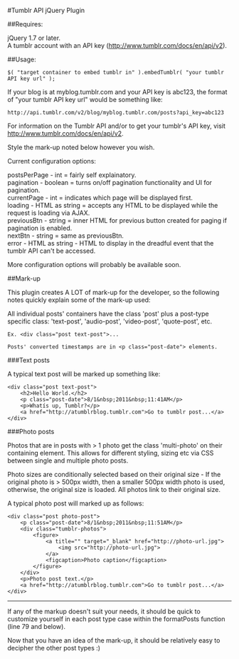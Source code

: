 #Tumblr API jQuery Plugin

##Requires:

jQuery 1.7 or later.<br>
A tumblr account with an API key (http://www.tumblr.com/docs/en/api/v2).

##Usage:
 
	$( "target container to embed tumblr in" ).embedTumblr( "your tumblr API key url" );

If your blog is at myblog.tumblr.com and your API key is abc123, the format of "your tumblr API key url" would be something like:

	http://api.tumblr.com/v2/blog/myblog.tumblr.com/posts?api_key=abc123

For information on the Tumblr API and/or to get your tumblr's API key, visit http://www.tumblr.com/docs/en/api/v2.

Style the mark-up noted below however you wish.

Current configuration options:

postsPerPage - int = fairly self explainatory.<br>
pagination - boolean = turns on/off pagination functionality and UI for pagination.<br>
currentPage - int = indicates which page will be displayed first.<br>
loading - HTML as string = accepts any HTML to be displayed while the request is loading via AJAX.<br>
previousBtn - string = inner HTML for previous button created for paging if pagination is enabled.<br>
nextBtn - string = same as previousBtn.<br>
error - HTML as string - HTML to display in the dreadful event that the tumblr API can't be accessed.

More configuration options will probably be available soon.

##Mark-up

This plugin creates A LOT of mark-up for the developer, 
so the following notes quickly explain some of the mark-up used:

All individual posts' containers have the class 'post' plus a post-type specific class:
'text-post', 'audio-post', 'video-post', 'quote-post', etc.

	Ex. <div class="post text-post">...

	Posts' converted timestamps are in <p class="post-date"> elements.

###Text posts
	
A typical text post will be marked up something like:
	
	<div class="post text-post">
		<h2>Hello World.</h2>
		<p class="post-date">8/1&nbsp;2011&nbsp;11:41AM</p>
		<p>Whatís up, Tumblr?</p>
		<a href="http://atumblrblog.tumblr.com">Go to tumblr post...</a>
	</div>

###Photo posts
	
Photos that are in posts with > 1 photo get the class 'multi-photo' on their containing element.
This allows for different styling, sizing etc via CSS between single and multiple photo posts.

Photo sizes are conditionally selected based on their original size -
If the original photo is > 500px width, then a smaller 500px width photo is used,
otherwise, the original size is loaded. All photos link to their original size.

A typical photo post will marked up as follows:
	
	<div class="post photo-post">
		<p class="post-date">8/1&nbsp;2011&nbsp;11:51AM</p>
		<div class="tumblr-photos">
			<figure>
				<a title="" target="_blank" href="http://photo-url.jpg">
					<img src="http://photo-url.jpg">
				</a>
				<figcaption>Photo caption</figcaption>
			</figure>
		</div>
		<p>Photo post text.</p>
		<a href="http://atumblrblog.tumblr.com">Go to tumblr post...</a>
	</div>	

------

If any of the markup doesn't suit your needs, it should be quick to customize yourself in each post type case within the formatPosts function (line 79 and below).
	
Now that you have an idea of the mark-up, it should be relatively easy to decipher the other post types :)